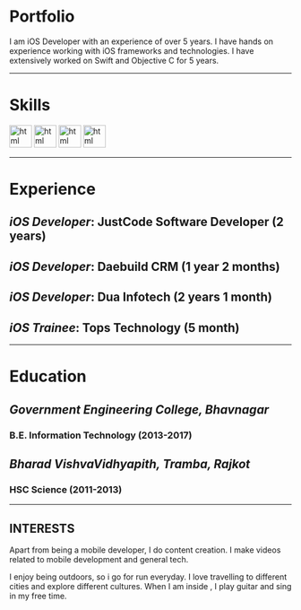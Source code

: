 # Portfolio

I am iOS Developer with an experience of over 5 years. I have hands on experience working with iOS frameworks and technologies. I have extensively worked on Swift and Objective C for 5 years.

---

# Skills

<p align='left'>
    <img src='https://img.icons8.com/color/344/swift.png' alt="html" width="40" height="40">
    <img src='https://img.icons8.com/color/344/swiftui.png' alt="html" width="40" height="40">
     <img src='https://img.icons8.com/external-tal-revivo-bold-tal-revivo/344/external-apple-inc-logotype-of-an-american-multinational-technology-company-logo-bold-tal-revivo.png' alt="html" width="40" height="40">
  <img src='https://img.icons8.com/color/344/python--v1.png' alt="html" width="40" height="40">
</p>

---

# Experience
## *iOS Developer*: JustCode Software Developer (2 years)

## *iOS Developer*: Daebuild CRM (1 year 2 months)

## *iOS Developer*: Dua Infotech (2 years 1 month)

## *iOS Trainee*: Tops Technology (5 month)



---

# Education

## *Government Engineering College, Bhavnagar*
### B.E. Information Technology (2013-2017)

## *Bharad VishvaVidhyapith, Tramba, Rajkot*
### HSC Science (2011-2013)

---

## INTERESTS
Apart from being a mobile developer, I do content creation. I make videos related to mobile development and general tech.

I enjoy being outdoors, so i go for run everyday. I love travelling to different cities and explore different cultures. When I am inside , I play guitar and sing in my free time.
